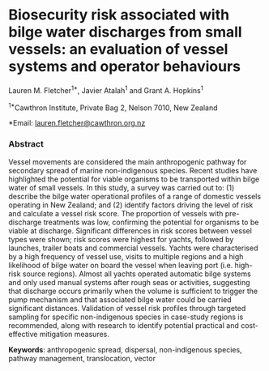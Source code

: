 <h1>Biosecurity risk associated with bilge water discharges from small vessels: an evaluation of vessel systems and operator behaviours</h1>

Lauren M. Fletcher<sup>1*</sup>, Javier Atalah<sup>1</sup> and Grant A. Hopkins<sup>1</sup> 

<sup>1*</sup>Cawthron Institute, Private Bag 2, Nelson 7010, New Zealand

*Email: lauren.fletcher@cawthron.org.nz </a>

<h3>Abstract</h3>

Vessel movements are considered the main anthropogenic pathway for secondary spread of marine non-indigenous species. Recent studies have highlighted the potential for viable organisms to be transported within bilge water of small vessels. In this study, a survey was carried out to: (1) describe the bilge water operational profiles of a range of domestic vessels operating in New Zealand; and (2) identify factors driving the level of risk and calculate a vessel risk score. The proportion of vessels with pre-discharge treatments was low, confirming the potential for organisms to be viable at discharge. Significant differences in risk scores between vessel types were shown; risk scores were highest for yachts, followed by launches, trailer boats and commercial vessels. Yachts were characterised by a high frequency of vessel use, visits to multiple regions and a high likelihood of bilge water on board the vessel when leaving port (i.e. high-risk source regions). Almost all yachts operated automatic bilge systems and only used manual systems after rough seas or activities, suggesting that discharge occurs primarily when the volume is sufficient to trigger the pump mechanism and that associated bilge water could be carried significant distances. Validation of vessel risk profiles through targeted sampling for specific non-indigenous species in case-study regions is recommended, along with research to identify potential practical and cost-effective mitigation measures.

<b>Keywords</b>: anthropogenic spread, dispersal, non-indigenous species, pathway management, translocation, vector
